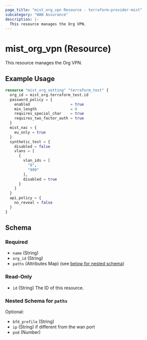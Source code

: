 ```yaml
---
page_title: "mist_org_vpn Resource - terraform-provider-mist"
subcategory: "WAN Assurance"
description: |-
  This resource manages the Org VPN.
---
```


# mist_org_vpn (Resource)

This resource manages the Org VPN.


## Example Usage

```terraform
resource "mist_org_setting" "terraform_test" {
  org_id = mist_org.terraform_test.id
  password_policy = {
    enabled                  = true
    min_length               = 8
    requires_special_char    = true
    requires_two_factor_auth = true
  }
  mist_nac = {
    eu_only = true
  }
  synthetic_test = {
    disabled = false
    vlans = [
      {
        vlan_ids = [
          "8",
          "999"
        ],
        disabled = true
      }
    ]
  }
  api_policy = {
    no_reveal = false
  }
}
```

<!-- schema generated by tfplugindocs -->
## Schema

### Required

- `name` (String)
- `org_id` (String)
- `paths` (Attributes Map) (see [below for nested schema](#nestedatt--paths))

### Read-Only

- `id` (String) The ID of this resource.

<a id="nestedatt--paths"></a>
### Nested Schema for `paths`

Optional:

- `bfd_profile` (String)
- `ip` (String) if different from the wan port
- `pod` (Number)


